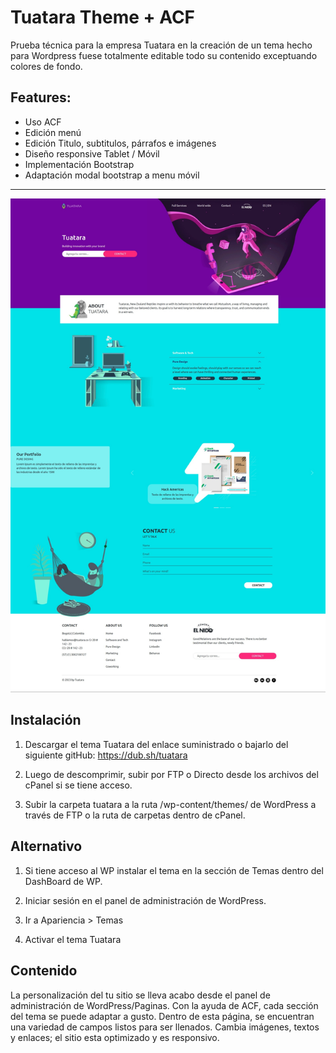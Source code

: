 # Tuatara Theme + ACF

Prueba técnica para la empresa Tuatara en la creación de un tema hecho para Wordpress fuese totalmente editable todo su contenido exceptuando colores de fondo.


## Features:

- Uso ACF
- Edición menú
- Edición Titulo, subtitulos, párrafos e imágenes
- Diseño responsive Tablet / Móvil
- Implementación Bootstrap
- Adaptación modal bootstrap a menu móvil


<hr>

<p align="center">
  <img src="assets/GitHub_Tuatara.jpeg" alt="Lección #7" />
</p>



## Instalación

1. Descargar el tema Tuatara del enlace suministrado o bajarlo del siguiente gitHub: https://dub.sh/tuatara

2. Luego de descomprimir, subir por FTP o Directo desde los archivos del cPanel si se tiene acceso.

3. Subir la carpeta tuatara a la ruta /wp-content/themes/ de WordPress a través de FTP o la ruta de carpetas dentro de cPanel.

## Alternativo

1. Si tiene acceso al WP instalar el tema en la sección de Temas dentro del DashBoard de WP.

2. Iniciar sesión en el panel de administración de WordPress.

3. Ir a Apariencia > Temas

4. Activar el tema Tuatara

## Contenido
La personalización del tu sitio se lleva acabo desde el panel de administración de WordPress/Paginas.
Con la ayuda de ACF, cada sección del tema se puede adaptar a gusto. Dentro de esta página, se encuentran una
variedad de campos listos para ser llenados. Cambia imágenes, textos y enlaces; el sitio esta optimizado y es
responsivo.
